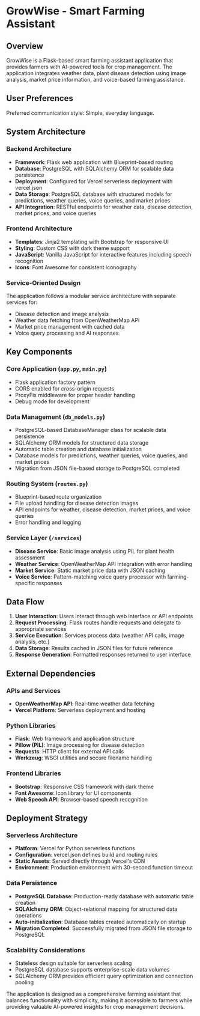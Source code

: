 # GrowWise - Smart Farming Assistant

## Overview

GrowWise is a Flask-based smart farming assistant application that provides farmers with AI-powered tools for crop management. The application integrates weather data, plant disease detection using image analysis, market price information, and voice-based farming assistance.

## User Preferences

Preferred communication style: Simple, everyday language.

## System Architecture

### Backend Architecture
- **Framework**: Flask web application with Blueprint-based routing
- **Database**: PostgreSQL with SQLAlchemy ORM for scalable data persistence
- **Deployment**: Configured for Vercel serverless deployment with vercel.json
- **Data Storage**: PostgreSQL database with structured models for predictions, weather queries, voice queries, and market prices
- **API Integration**: RESTful endpoints for weather data, disease detection, market prices, and voice queries

### Frontend Architecture
- **Templates**: Jinja2 templating with Bootstrap for responsive UI
- **Styling**: Custom CSS with dark theme support
- **JavaScript**: Vanilla JavaScript for interactive features including speech recognition
- **Icons**: Font Awesome for consistent iconography

### Service-Oriented Design
The application follows a modular service architecture with separate services for:
- Disease detection and image analysis
- Weather data fetching from OpenWeatherMap API
- Market price management with cached data
- Voice query processing and AI responses

## Key Components

### Core Application (`app.py`, `main.py`)
- Flask application factory pattern
- CORS enabled for cross-origin requests
- ProxyFix middleware for proper header handling
- Debug mode for development

### Data Management (`db_models.py`)
- PostgreSQL-based DatabaseManager class for scalable data persistence
- SQLAlchemy ORM models for structured data storage
- Automatic table creation and database initialization
- Database models for predictions, weather queries, voice queries, and market prices
- Migration from JSON file-based storage to PostgreSQL completed

### Routing System (`routes.py`)
- Blueprint-based route organization
- File upload handling for disease detection images
- API endpoints for weather, disease detection, market prices, and voice queries
- Error handling and logging

### Service Layer (`/services`)
- **Disease Service**: Basic image analysis using PIL for plant health assessment
- **Weather Service**: OpenWeatherMap API integration with error handling
- **Market Service**: Static market price data with JSON caching
- **Voice Service**: Pattern-matching voice query processor with farming-specific responses

## Data Flow

1. **User Interaction**: Users interact through web interface or API endpoints
2. **Request Processing**: Flask routes handle requests and delegate to appropriate services
3. **Service Execution**: Services process data (weather API calls, image analysis, etc.)
4. **Data Storage**: Results cached in JSON files for future reference
5. **Response Generation**: Formatted responses returned to user interface

## External Dependencies

### APIs and Services
- **OpenWeatherMap API**: Real-time weather data fetching
- **Vercel Platform**: Serverless deployment and hosting

### Python Libraries
- **Flask**: Web framework and application structure
- **Pillow (PIL)**: Image processing for disease detection
- **Requests**: HTTP client for external API calls
- **Werkzeug**: WSGI utilities and secure filename handling

### Frontend Libraries
- **Bootstrap**: Responsive CSS framework with dark theme
- **Font Awesome**: Icon library for UI components
- **Web Speech API**: Browser-based speech recognition

## Deployment Strategy

### Serverless Architecture
- **Platform**: Vercel for Python serverless functions
- **Configuration**: vercel.json defines build and routing rules
- **Static Assets**: Served directly through Vercel's CDN
- **Environment**: Production environment with 30-second function timeout

### Data Persistence
- **PostgreSQL Database**: Production-ready database with automatic table creation
- **SQLAlchemy ORM**: Object-relational mapping for structured data operations
- **Auto-initialization**: Database tables created automatically on startup
- **Migration Completed**: Successfully migrated from JSON file storage to PostgreSQL

### Scalability Considerations
- Stateless design suitable for serverless scaling
- PostgreSQL database supports enterprise-scale data volumes
- SQLAlchemy ORM provides efficient query optimization and connection pooling

The application is designed as a comprehensive farming assistant that balances functionality with simplicity, making it accessible to farmers while providing valuable AI-powered insights for crop management decisions.